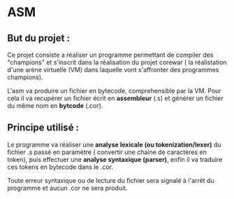 # ASM

## But du projet :

Ce projet consiste a réaliser un programme permettant de compiler des "champions" et s'inscrit dans la réalisation du projet corewar
 ( la réalistation d'une arène virtuelle (VM) dans laquelle vont s'affronter des programmes champions).
 
L'asm va produire un fichier en bytecode, comprehensible par la VM.
Pour cela il va recupérer un fichier écrit en **assembleur** (.s) et générer un fichier du même nom en **bytcode** (.cor).

## Principe utilisé :

Le programme va réaliser une **analyse lexicale (ou tokenization/lexer)** du fichier .s passé en paramètre ( convertir une chaine de caractères en token), 
puis effectuer une **analyse syntaxique (parser)**, enfin il va traduire ces tokens en bytecode dans le .cor.

Toute erreur syntaxique ou de lecture du fichier sera signalé à l'arrêt du programme et aucun .cor ne sera produit.


